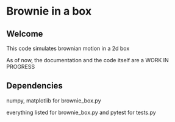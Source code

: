 # Brownie in a box

## Welcome

This code simulates brownian motion in a 2d box

As of now, the documentation and the code itself are a WORK IN PROGRESS

## Dependencies

numpy, matplotlib for brownie_box.py

everything listed for brownie_box.py and pytest for tests.py

